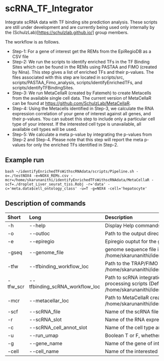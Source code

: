# scRNA_TF_Integrator
Integrate scRNA data with TF binding site prediction analysis. These scripts are still under development and are currently being used only internally by the (SchulzLab)[https://schulzlab.github.io/] group members. 

The workflow is as follows.

 - Step-1: For a gene of interest get the REMs from the EpiRegioDB as a CSV file
 - Step-2: We run the scripts to identify enriched TFs in the TF Binding Sites which can be found in the REMs using PASTAA and FIMO (created by Nina). This step gives a list of enriched TFs and their p-values. The files associated with this step are located in scripts/src, scripts/PASTAA_Fimo_analysis, scripts/identifyEnrichedTFs, and scripts/identifyTFBindingSites.
 - Step-3: We run MetaCellaR (created by Fatemeh) to create Metacells from the available single cell data. The current version of MetaCellaR can be found at https://github.com/SchulzLab/MetaCellaR.
 - Step-4: Using the Metacells identified in Step-3, we calculate the RNA expression correlation of your gene of interest against all genes, and their p-values. You can subset this step to include only a particular cell type of your interest. If the interested cell type is unavailable, all available cell types will be used.
 - Step-5: We calculate a meta p-value by integrating the p-values from Step-2 and Step-4. Please note that this step will report the meta p-values for only the enriched TFs identified in Step-2.

## Example run

```bash ~/identifyEnrichedTFsWithscRNAdata/scripts/Pipeline.sh -o=./testNOX4 -e=NOX4_REMs.csv -mcr=/home/skarunanithi/identifyEnrichedTFsWithscRNAdata/MetaCellaR -scf=./droplet_Liver_seurat_tiss.Robj -r='data' -c='meta.data$cell_ontology_class' -u=T -g=NOX4 -cell='hepatocyte'```

## Description of commands


| Short        | Long           | Description  |
|:-------------|:-------------|:-----|
| -h | --help | Display Help commands |
| -o | --outloc |Path to the output directory (will be created if not available|
|-e|--epiregio | Epiregio ouptut for the gene of your interest downloaded as a CSV file |
|-gseq | --genome_file | genome sequence file in FASTA format (Default: /home/skarunanithi/identifyEnrichedTFsWithscRNAdata/scripts/hg38.fa) |
|-tfw | --tfbinding_workflow_loc | Path to the TRAP/FIMO workflow created by Nina (Default: /home/skarunanithi/identifyEnrichedTFsWithscRNAdata/scripts)|
|-tfw_scr | --tfbinding_scRNA_workflow_loc | Path to scRNA integration pipeline created by Siva, which has additional processing scripts (Default: /home/skarunanithi/identifyEnrichedTFsWithscRNAdata/scripts)|
|-mcr | --metacellar_loc | Path to MetaCellaR created by Fatemeh (Default: /home/skarunanithi/identifyEnrichedTFsWithscRNAdata/MetaCellaR)|
|-scf | --scRNA_file | Name of the scRNA file containing a Seurat object|
|-r | --scRNA_slot | Name of the RNA expression data slot in the Seurat object|
|-c | --scRNA_cell_annot_slot | Name of the cell type annotation data slot in the Seurat object|
|-u | --run_umap | Boolean T or F, whether to run UMAP as part of MetaCellaR (Default: T)|
|-g | --gene_name | Name of the gene of interest (Eg. NOX4)|
|-cell | --cell_name | Name of the interested cell type (if any; Default: None)|

